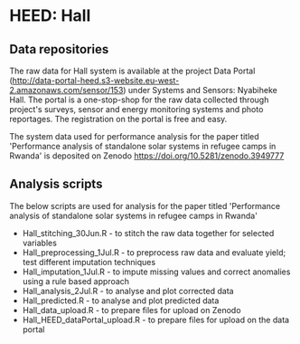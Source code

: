 # HEED: Hall

## Data repositories

The raw data for Hall system is available at the project Data Portal (http://data-portal-heed.s3-website.eu-west-2.amazonaws.com/sensor/153) under Systems and Sensors: Nyabiheke Hall. The portal is a one-stop-shop for the raw data collected through project's surveys, sensor and energy monitoring systems and photo reportages. The registration on the portal is free and easy.

The system data used for performance analysis for the paper titled 'Performance analysis of standalone solar systems in refugee camps in Rwanda' is deposited on Zenodo https://doi.org/10.5281/zenodo.3949777

## Analysis scripts

The below scripts are used for analysis for the paper titled 'Performance analysis of standalone solar systems in refugee camps in Rwanda'

* Hall_stitching_30Jun.R - to stitch the raw data together for selected variables
* Hall_preprocessing_1Jul.R - to preprocess raw data and evaluate yield; test different imputation techniques
* Hall_imputation_1Jul.R - to impute missing values and correct anomalies using a rule based approach
* Hall_analysis_2Jul.R - to analyse and plot corrected data
* Hall_predicted.R - to analyse and plot predicted data
* Hall_data_upload.R - to prepare files for upload on Zenodo
* Hall_HEED_dataPortal_upload.R - to prepare files for upload on the data portal
